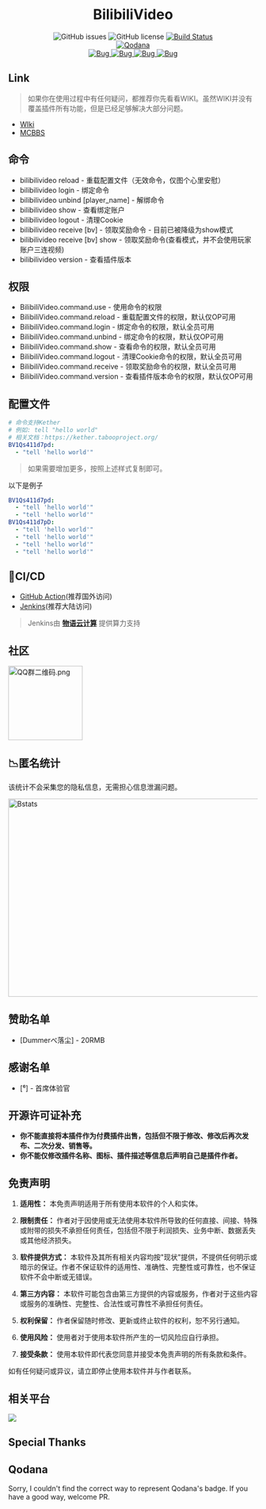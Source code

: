 <h1 align="center">
    BilibiliVideo
</h1>

<p align="center" class="shields">
    <a href="https://github.com/BingZi-233/BilibiliVideo/issues" style="text-decoration:none">
        <img src="https://img.shields.io/github/issues/BingZi-233/BilibiliVideo.svg" alt="GitHub issues"/>
    </a>
    <a href="https://github.com/BingZi-233/BilibiliVideo/blob/master/LICENSE" style="text-decoration:none" >
        <img src="https://img.shields.io/github/license/BingZi-233/BilibiliVideo" alt="GitHub license"/>
    </a>
    <a href='https://ci-dev.bingzi.online/job/BilibiliVideo/'>
        <img src='https://ci-dev.bingzi.online/job/BilibiliVideo/badge/icon' alt="Build Status">
    </a>
    <br>
    <a href="#">
        <img src="https://github.com/BingZi-233/BilibiliVideo/actions/workflows/qodana_code_quality.yml/badge.svg" alt="Qodana">
    </a>
    <br>
    <a href='https://sq.bingzi.online/project/information?id=BilibiliVideo'>
        <img src='https://sq.bingzi.online/api/project_badges/measure?project=BilibiliVideo&metric=bugs&token=sqb_dbb7c6fff0406277e807aea516f1f87bea5c3550' alt="Bug">
    </a>
    <a href='https://sq.bingzi.online/project/information?id=BilibiliVideo'>
        <img src='https://sq.bingzi.online/api/project_badges/measure?project=BilibiliVideo&metric=sqale_rating&token=sqb_dbb7c6fff0406277e807aea516f1f87bea5c3550' alt="Bug">
    </a>
    <a href='https://sq.bingzi.online/project/information?id=BilibiliVideo'>
        <img src='https://sq.bingzi.online/api/project_badges/measure?project=BilibiliVideo&metric=alert_status&token=sqb_dbb7c6fff0406277e807aea516f1f87bea5c3550' alt="Bug">
    </a>
    <a href='https://sq.bingzi.online/project/information?id=BilibiliVideo'>
        <img src='https://sq.bingzi.online/api/project_badges/measure?project=BilibiliVideo&metric=vulnerabilities&token=sqb_dbb7c6fff0406277e807aea516f1f87bea5c3550' alt="Bug">
    </a>
</p>

## Link

> 如果你在使用过程中有任何疑问，都推荐你先看看WIKI。虽然WIKI并没有覆盖插件所有功能，但是已经足够解决大部分问题。

- [WIki](https://www.yuque.com/sakuraziyou/bilibili_video)
- [MCBBS](https://www.mcbbs.net/thread-1481630-1-1.html)

## 命令

- bilibilivideo reload - 重载配置文件（无效命令，仅图个心里安慰）
- bilibilivideo login - 绑定命令
- bilibilivideo unbind [player_name] - 解绑命令
- bilibilivideo show - 查看绑定账户
- bilibilivideo logout - 清理Cookie
- bilibilivideo receive [bv] - 领取奖励命令 - 目前已被降级为show模式
- bilibilivideo receive [bv] show - 领取奖励命令(查看模式，并不会使用玩家账户三连视频)
- bilibilivideo version - 查看插件版本

## 权限

- BilibiliVideo.command.use - 使用命令的权限
- BilibiliVideo.command.reload - 重载配置文件的权限，默认仅OP可用
- BilibiliVideo.command.login - 绑定命令的权限，默认全员可用
- BilibiliVideo.command.unbind - 绑定命令的权限，默认仅OP可用
- BilibiliVideo.command.show - 查看命令的权限，默认全员可用
- BilibiliVideo.command.logout - 清理Cookie命令的权限，默认全员可用
- BilibiliVideo.command.receive - 领取奖励命令的权限，默认全员可用
- BilibiliVideo.command.version - 查看插件版本命令的权限，默认仅OP可用

## 配置文件

```yaml
# 命令支持Kether
# 例如: tell "hello world"
# 相关文档：https://kether.tabooproject.org/
BV1Qs411d7pd:
  - "tell 'hello world'"
```

> 如果需要增加更多，按照上述样式复制即可。

以下是例子

```yaml
BV1Qs411d7pd:
  - "tell 'hello world'"
  - "tell 'hello world'"
BV1Qs411d7pD:
  - "tell 'hello world'"
  - "tell 'hello world'"
  - "tell 'hello world'"
  - "tell 'hello world'"
```

## 🎉CI/CD

- [GitHub Action](https://github.com/BingZi-233/BilibiliVideo/actions)(推荐国外访问)
- [Jenkins](https://ci-dev.bingzi.online/job/BilibiliVideo/)(推荐大陆访问)

> Jenkins由 **[物语云计算](https://www.wuyuidc.com/)** 提供算力支持

## 社区

<img src="https://img.fastmirror.net/s/2023/12/17/657ea2b6ac6be.png" alt="QQ群二维码.png" title="QQ群二维码.png" height="150" width="150" />

## 📉匿名统计

该统计不会采集您的隐私信息，无需担心信息泄漏问题。

<img src="https://bstats.org/signatures/bukkit/BilibiliVideo.svg" alt="Bstats" title="Bstats" width="800" height="400">

## 赞助名单

- [Dummerべ落尘] - 20RMB

## 感谢名单

- [⁶] - 首席体验官

## 开源许可证补充

- **你不能直接将本插件作为付费插件出售，包括但不限于修改、修改后再次发布、二次分发、销售等。**
- **你不能仅修改插件名称、图标、插件描述等信息后声明自己是插件作者。**

## 免责声明

1. **适用性：** 本免责声明适用于所有使用本软件的个人和实体。

2. **限制责任：** 作者对于因使用或无法使用本软件所导致的任何直接、间接、特殊或附带的损失不承担任何责任，包括但不限于利润损失、业务中断、数据丢失或其他经济损失。

3. **软件提供方式：** 本软件及其所有相关内容均按"现状"提供，不提供任何明示或暗示的保证。作者不保证软件的适用性、准确性、完整性或可靠性，也不保证软件不会中断或无错误。

4. **第三方内容：** 本软件可能包含由第三方提供的内容或服务，作者对于这些内容或服务的准确性、完整性、合法性或可靠性不承担任何责任。

5. **权利保留：** 作者保留随时修改、更新或终止软件的权利，恕不另行通知。

6. **使用风险：** 使用者对于使用本软件所产生的一切风险应自行承担。

7. **接受条款：** 使用本软件即代表您同意并接受本免责声明的所有条款和条件。

如有任何疑问或异议，请立即停止使用本软件并与作者联系。

## 相关平台

![](https://sq.bingzi.online/api/project_badges/quality_gate?project=BilibiliVideo&token=sqb_dbb7c6fff0406277e807aea516f1f87bea5c3550)

## Special Thanks

## Qodana

Sorry, I couldn't find the correct way to represent Qodana's badge. If you have a good way, welcome PR.
